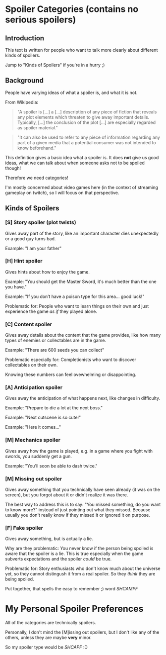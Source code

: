 # Spoiler Categories (contains no serious spoilers)

## Introduction

This text is written for people who want to talk more clearly about different kinds of spoilers.

Jump to "Kinds of Spoilers" if you're in a hurry ;)

## Background

People have varying ideas of what a spoiler is, and what it is not.

From Wikipedia:
> "A spoiler is [...] a [...] description of any piece of fiction that reveals any plot elements which threaten to give away important details. Typically, [...] the conclusion of the plot [...] are especially regarded as spoiler material."

> "It can also be used to refer to any piece of information regarding any part of a given media that a potential consumer was not intended to know beforehand."

This definition gives a basic idea what a spoiler is.
It does **not** give us good ideas, what we can talk about when someone asks not to be spoiled though!

Therefore we need categories!

I'm mostly concerned about video games here (in the context of streaming gameplay on twitch), so I will focus on that perspective.

## Kinds of Spoilers

### [S] Story spoiler (plot twists)
Gives away part of the story, like an important character dies unexpectedly or a good guy turns bad.

Example: "I am your father"

### [H] Hint spoiler
Gives hints about how to enjoy the game.

Example: "You should get the Master Sword, it's much better than the one you have."

Example: "If you don’t have a poison type for this area... good luck!"

Problematic for: People who want to learn things on their own and just experience the game *as if* they played alone.

### [C] Content spoiler
Gives away details about the content that the game provides, like how many types of enemies or collectables are in the game.

Example: "There are 600 seeds you can collect"

Problematic especially for: Completionists who want to discover collectables on their own.

Knowing these numbers can feel ovewhelming or disappointing.

### [A] Anticipation spoiler
Gives away the anticipation of what happens next, like changes in difficulty.

Example: "Prepare to die a lot at the next boss."

Example: "Next cutscene is so cute!"

Example: "Here it comes..."

### [M] Mechanics spoiler
Gives away how the game is played, e.g. in a game where you fight with swords, you suddenly get a gun.

Example: "You'll soon be able to dash twice."

### [M] Missing out spoiler
Gives away something that you technically have seen already (it was on the screen), but you forgot about it or didn't realize it was there.

The best way to address this is to say: "You missed something, do you want to know more?" instead of just pointing out what they missed.
Because usually you don't really know if they missed it or ignored it on purpose.

### [F] Fake spoiler
Gives away something, but is actually a lie.

Why are they problematic: You never know if the person being spoiled is aware that the spoiler is a lie. This is true especially when the game subverts expectations and the spoiler *could* be true.

Problematic for: Story enthusiasts who don't know much about the universe yet, so they cannot distingush it from a real spoiler. So they *think* they are being spoiled.

Put together, that spells the easy to remember ;) word
*SHCAMPF*


# My Personal Spoiler Preferences

All of the categories are technically spoilers.

Personally, I don't mind the [M]issing out spoilers, but I don't like any of the others, unless they are maybe **very** minor.

So my spoiler type would be *SHCAPF* :D

